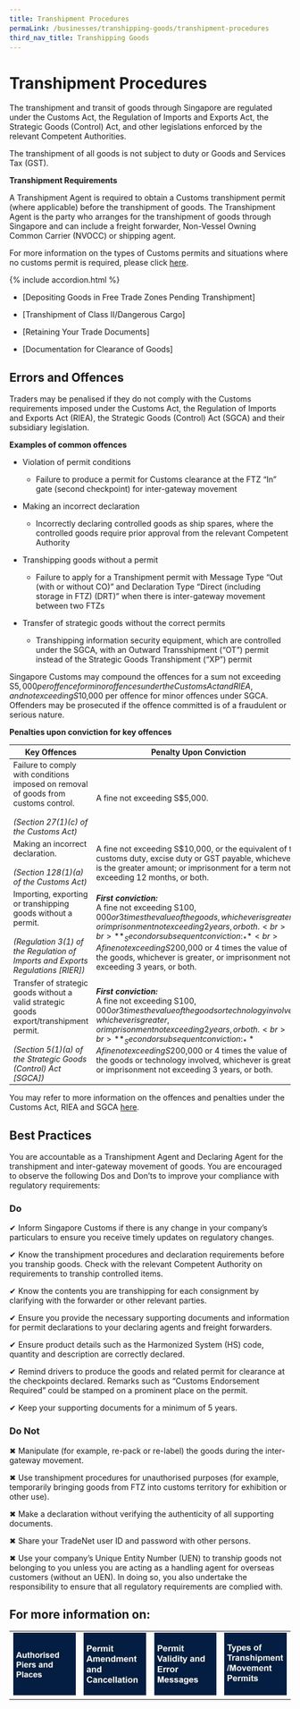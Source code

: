 ```yaml
---
title: Transhipment Procedures
permaLink: /businesses/transhipping-goods/transhipment-procedures
third_nav_title: Transhipping Goods
---
```



# Transhipment Procedures

The transhipment and transit of goods through Singapore are regulated under the Customs Act, the Regulation of Imports and Exports Act, the Strategic Goods (Control) Act, and other legislations enforced by the relevant Competent Authorities.

The transhipment of all goods is not subject to duty or Goods and Services Tax (GST).

**Transhipment Requirements**

A Transhipment Agent is required to obtain a Customs transhipment permit (where applicable) before the transhipment of goods. The Transhipment Agent is the party who arranges for the transhipment of goods through Singapore and can include a freight forwarder, Non-Vessel Owning Common Carrier (NVOCC) or shipping agent.

For more information on the types of Customs permits and situations where no customs permit is required, please click [here](https://singapore-customs-staging.netlify.app/businesses/03c1-types-of-transhipment-permits).

{% include accordion.html %}

-   [Depositing Goods in Free Trade Zones Pending Transhipment]
    
-   [Transhipment of Class II/Dangerous Cargo]
    
-   [Retaining Your Trade Documents]
    
-   [Documentation for Clearance of Goods]

## Errors and Offences

Traders may be penalised if they do not comply with the Customs requirements imposed under the Customs Act, the Regulation of Imports and Exports Act (RIEA), the Strategic Goods (Control) Act (SGCA) and their subsidiary legislation.

 **Examples of common offences**

-   Violation of permit conditions
    -   Failure to produce a permit for Customs clearance at the FTZ “In” gate (second checkpoint) for inter-gateway movement

-   Making an incorrect declaration
    -   Incorrectly declaring controlled goods as ship spares, where the controlled goods require prior approval from the relevant Competent Authority

-   Transhipping goods without a permit
    -   Failure to apply for a Transhipment permit with Message Type “Out (with or without CO)” and Declaration Type “Direct (including storage in FTZ) (DRT)” when there is inter-gateway movement between two FTZs

-   Transfer of strategic goods without the correct permits
    -   Transhipping information security equipment, which are controlled under the SGCA, with an Outward Transshipment (“OT”) permit instead of the Strategic Goods Transhipment (“XP”) permit

Singapore Customs may compound the offences for a sum not exceeding S$5,000 per offence for minor offences under the Customs Act and RIEA, and not exceeding S$10,000 per offence for minor offences under SGCA. Offenders may be prosecuted if the offence committed is of a fraudulent or serious nature.
    
**Penalties upon conviction for key offences**

| Key Offences | Penalty Upon Conviction | 
|--|--|
| Failure to comply with conditions imposed on removal of goods from customs control. <br><br> _(Section 27(1)(c) of the Customs Act)_ | A fine not exceeding S$5,000. |
| Making an incorrect declaration. <br><br> _(Section 128(1)(a) of the Customs Act)_ | A fine not exceeding S$10,000, or the equivalent of the customs duty, excise duty or GST payable, whichever is the greater amount; or imprisonment for a term not exceeding 12 months, or both. |
| Importing, exporting or transhipping goods without a permit. <br><br> _(Regulation 3(1) of the Regulation of Imports and Exports Regulations [RIER])_ | **_First conviction:_** <br> A fine not exceeding S$100,000 or 3 times the value of the goods, whichever is greater, or imprisonment not exceeding 2 years, or both. <br><br> **_Second or subsequent conviction:_** <br> A fine not exceeding S$200,000 or 4 times the value of the goods, whichever is greater, or imprisonment not exceeding 3 years, or both.|
| Transfer of strategic goods without a valid strategic goods export/transhipment permit. <br><br>_(Section 5(1)(a) of the Strategic Goods (Control) Act [SGCA])_ | **_First conviction:_** <br>A fine not exceeding S$100,000 or 3 times the value of the goods or technology involved, whichever is greater, or imprisonment not exceeding 2 years, or both. <br><br> **_Second or subsequent conviction:_** A fine not exceeding S$200,000 or 4 times the value of the goods or technology involved, whichever is greater, or imprisonment not exceeding 3 years, or both.

You may refer to more information on the offences and penalties under the Customs Act, RIEA and SGCA  [here](https://www.customs.gov.sg/about-us/acts-and-subsidiary-legislation#RespectiveActs).
    

## Best Practices

You are accountable as a Transhipment Agent and Declaring Agent for the transhipment and inter-gateway movement of goods. You are encouraged to observe the following Dos and Don’ts to improve your compliance with regulatory requirements:


### Do 
✔ Inform Singapore Customs if there is any change in your company’s particulars to ensure you receive timely updates on regulatory changes.

✔ Know the transhipment procedures and declaration requirements before you tranship goods. Check with the relevant Competent Authority on requirements to tranship controlled items.

✔ Know the contents you are transhipping for each consignment by clarifying with the forwarder or other relevant parties.

✔ Ensure you provide the necessary supporting documents and information for permit declarations to your declaring agents and freight forwarders.

✔ Ensure product details such as the Harmonized System (HS) code, quantity and description are correctly declared.

✔ Remind drivers to produce the goods and related permit for clearance at the checkpoints declared. Remarks such as “Customs Endorsement Required” could be stamped on a prominent place on the permit.

✔ Keep your supporting documents for a minimum of 5 years.

### Do Not
✖ Manipulate (for example, re-pack or re-label) the goods during the inter-gateway movement.

✖ Use transhipment procedures for unauthorised purposes (for example, temporarily bringing goods from FTZ into customs territory for exhibition or other use).

✖ Make a declaration without verifying the authenticity of all supporting documents.

✖ Share your TradeNet user ID and password with other persons.

✖ Use your company’s Unique Entity Number (UEN) to tranship goods not belonging to you unless you are acting as a handling agent for overseas customers (without an UEN). In doing so, you also undertake the responsibility to ensure that all regulatory requirements are complied with.
  
## For more information on: 
 
|  |  ||  | 
|--|--|--| -- | 
|[ ![](/images/t1.jpg)]() |[![](/images/t2.jpg)](https://singapore-customs-staging.netlify.com/businesses/03c3-permit-amendments-and-cancellation)  |[![](/images/t3.jpg)](https://singapore-customs-staging.netlify.com/businesses/03c2-permit-validity-and-error-messages)|[ ![](/images/t4.jpg)](https://singapore-customs-staging.netlify.com/businesses/03c1-types-of-transhipment-permits) | 
